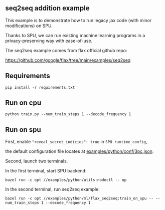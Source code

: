 ## seq2seq addition example
This example is to demonstrate how to run legacy jax code (with minor modifications) on SPU. 

Thanks to SPU, we can run existing machine learning programs in a privacy-preserving way with ease-of-use. 

The seq2seq example comes from flax official github repo:

https://github.com/google/flax/tree/main/examples/seq2seq

## Requirements

`pip install -r requirements.txt`

## Run on cpu

`python train.py --num_train_steps 1 --decode_frequency 1`

## Run on spu
First, enable `"reveal_secret_indicies": true` in `SPU runtime_config`, 

the default configuration file locates at [examples/python/conf/3pc.json](../../conf/3pc.json).

Second, launch two terminals.

In the first terminal, start SPU backend:

`bazel run -c opt //examples/python/utils:nodectl -- up`

In the second terminal, run seq2seq example:

`bazel run -c opt //examples/python/ml/flax_seq2seq:train_on_spu -- --num_train_steps 1 --decode_frequency 1`
